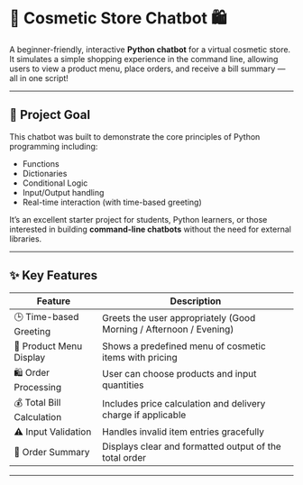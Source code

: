 # 💄 Cosmetic Store Chatbot 🛍️

A beginner-friendly, interactive **Python chatbot** for a virtual cosmetic store. It simulates a simple shopping experience in the command line, allowing users to view a product menu, place orders, and receive a bill summary — all in one script!

---

## 🎯 Project Goal

This chatbot was built to demonstrate the core principles of Python programming including:

- Functions
- Dictionaries
- Conditional Logic
- Input/Output handling
- Real-time interaction (with time-based greeting)

It’s an excellent starter project for students, Python learners, or those interested in building **command-line chatbots** without the need for external libraries.

---

## ✨ Key Features

| Feature                          | Description |
|----------------------------------|-------------|
| 🕒 Time-based Greeting            | Greets the user appropriately (Good Morning / Afternoon / Evening) |
| 📜 Product Menu Display           | Shows a predefined menu of cosmetic items with pricing |
| 🛍️ Order Processing              | User can choose products and input quantities |
| 💰 Total Bill Calculation        | Includes price calculation and delivery charge if applicable |
| ⚠️ Input Validation              | Handles invalid item entries gracefully |
| 🔄 Order Summary                 | Displays clear and formatted output of the total order |

---